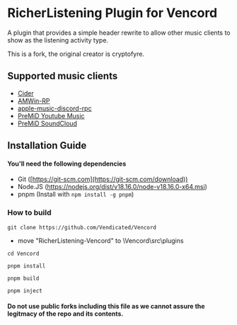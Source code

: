 # RicherListening Plugin for Vencord
A plugin that provides a simple header rewrite to allow other music clients to show as the listening activity type.

This is a fork, the original creator is cryptofyre.

## Supported music clients
- [Cider](https://cider.sh/)
- [AMWin-RP](https://github.com/PKBeam/AMWin-RP)
- [apple-music-discord-rpc](https://github.com/NextFire/apple-music-discord-rpc)
- [PreMiD Youtube Music](https://premid.app/store/presences/YouTube%20Music)
- [PreMiD SoundCloud](https://premid.app/store/presences/SoundCloud)

## Installation Guide

#### You'll need the following dependencies
- Git ([https://git-scm.com](https://git-scm.com/download))
- Node.JS (https://nodejs.org/dist/v18.16.0/node-v18.16.0-x64.msi)
- pnpm (Install with `npm install -g pnpm`)

### How to build
```
git clone https://github.com/Vendicated/Vencord
```
- move "RicherListening-Vencord" to \Vencord\src\plugins
```
cd Vencord
```
```
pnpm install
```
```
pnpm build
```
```
pnpm inject
```


#### Do not use public forks including this file as we cannot assure the legitmacy of the repo and its contents.
